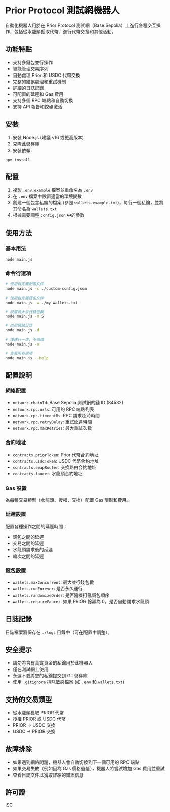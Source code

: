 # Prior Protocol 測試網機器人

自動化機器人用於在 Prior Protocol 測試網（Base Sepolia）上進行各種交互操作，包括從水龍頭獲取代幣、進行代幣交換和其他活動。

## 功能特點

- 支持多錢包並行操作
- 智能管理交易序列
- 自動處理 Prior 和 USDC 代幣交換
- 完整的錯誤處理和重試機制
- 詳細的日誌記錄
- 可配置的延遲和 Gas 費用
- 支持多個 RPC 端點和自動切換
- 支持 API 報告和挖礦激活

## 安裝

1. 安裝 Node.js (建議 v16 或更高版本)
2. 克隆此儲存庫
3. 安裝依賴:

```bash
npm install
```

## 配置

1. 複製 `.env.example` 檔案並重命名為 `.env`
2. 在 `.env` 檔案中設置適當的環境變數
3. 創建一個包含私鑰的檔案 (參照 `wallets.example.txt`)，每行一個私鑰，並將其命名為 `wallets.txt`
4. 根據需要調整 `config.json` 中的參數

## 使用方法

### 基本用法

```bash
node main.js
```

### 命令行選項

```bash
# 使用自定義配置文件
node main.js -c ./custom-config.json

# 使用自定義錢包文件
node main.js -w ./my-wallets.txt

# 設置最大並行錢包數
node main.js -m 5

# 啟用調試日誌
node main.js -d

# 僅運行一次，不循環
node main.js -o

# 查看所有選項
node main.js --help
```

## 配置說明

### 網絡配置

- `network.chainId`: Base Sepolia 測試網的鏈 ID (84532)
- `network.rpc.urls`: 可用的 RPC 端點列表
- `network.rpc.timeoutMs`: RPC 請求超時時間
- `network.rpc.retryDelay`: 重試延遲時間
- `network.rpc.maxRetries`: 最大重試次數

### 合約地址

- `contracts.priorToken`: Prior 代幣合約地址
- `contracts.usdcToken`: USDC 代幣合約地址
- `contracts.swapRouter`: 交換路由合約地址
- `contracts.faucet`: 水龍頭合約地址

### Gas 設置

為每種交易類型（水龍頭、授權、交換）配置 Gas 限制和費用。

### 延遲設置

配置各種操作之間的延遲時間：

- 錢包之間的延遲
- 交易之間的延遲
- 水龍頭請求後的延遲
- 輪次之間的延遲

### 錢包設置

- `wallets.maxConcurrent`: 最大並行錢包數
- `wallets.runForever`: 是否永久運行
- `wallets.randomizeOrder`: 是否隨機打亂錢包順序
- `wallets.requireFaucet`: 如果 PRIOR 餘額為 0，是否自動請求水龍頭

## 日誌記錄

日誌檔案將保存在 `./logs` 目錄中（可在配置中調整）。

## 安全提示

- 請勿將含有真實資金的私鑰用於此機器人
- 僅在測試網上使用
- 永遠不要將您的私鑰提交到 Git 儲存庫
- 使用 `.gitignore` 排除敏感檔案 (如 `.env` 和 `wallets.txt`)

## 支持的交易類型

- 從水龍頭獲取 PRIOR 代幣
- 授權 PRIOR 或 USDC 代幣
- PRIOR -> USDC 交換
- USDC -> PRIOR 交換

## 故障排除

- 如果遇到網絡問題，機器人會自動切換到下一個可用的 RPC 端點
- 如果交易失敗（例如因為 Gas 價格過低），機器人將嘗試增加 Gas 費用並重試
- 查看日誌文件以獲取詳細的錯誤信息

## 許可證

ISC 